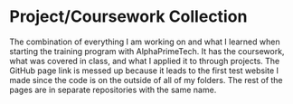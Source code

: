 # Project/Coursework Collection
The combination of everything I am working on and what I learned when starting the training program with AlphaPrimeTech. It has the coursework, what was covered in class, and what I applied it to through projects. The GitHub page link is messed up because it leads to the first test website I made since the code is on the outside of all of my folders. The rest of the pages are in separate repositories with the same name. 
